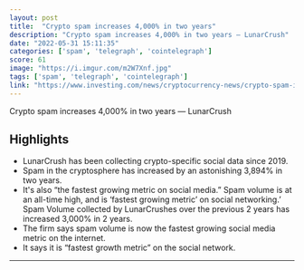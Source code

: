 ```yaml
---
layout: post
title:  "Crypto spam increases 4,000% in two years"
description: "Crypto spam increases 4,000% in two years — LunarCrush"
date: "2022-05-31 15:11:35"
categories: ['spam', 'telegraph', 'cointelegraph']
score: 61
image: "https://i.imgur.com/m2W7Xnf.jpg"
tags: ['spam', 'telegraph', 'cointelegraph']
link: "https://www.investing.com/news/cryptocurrency-news/crypto-spam-increases-4000-in-two-years--lunarcrush-2831203"
---
```


Crypto spam increases 4,000% in two years — LunarCrush

## Highlights

- LunarCrush has been collecting crypto-specific social data since 2019.
- Spam in the cryptosphere has increased by an astonishing 3,894% in two years.
- It's also “the fastest growing metric on social media.” Spam volume is at an all-time high, and is ‘fastest growing metric’ on social networking.’ Spam Volume collected by LunarCrushes over the previous 2 years has increased 3,000% in 2 years.
- The firm says spam volume is now the fastest growing social media metric on the internet.
- It says it is “fastest growth metric” on the social network.

---
